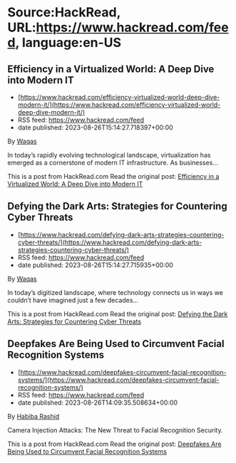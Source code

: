# Source:HackRead, URL:https://www.hackread.com/feed, language:en-US

## Efficiency in a Virtualized World: A Deep Dive into Modern IT
 - [https://www.hackread.com/efficiency-virtualized-world-deep-dive-modern-it/](https://www.hackread.com/efficiency-virtualized-world-deep-dive-modern-it/)
 - RSS feed: https://www.hackread.com/feed
 - date published: 2023-08-26T15:14:27.718397+00:00

<p>By <a href="https://www.hackread.com/author/hackread/" rel="nofollow">Waqas</a></p>
<p>In today&#8217;s rapidly evolving technological landscape, virtualization has emerged as a cornerstone of modern IT infrastructure. As businesses&#8230;</p>
<p>This is a post from HackRead.com Read the original post: <a href="https://www.hackread.com/efficiency-virtualized-world-deep-dive-modern-it/" rel="nofollow">Efficiency in a Virtualized World: A Deep Dive into Modern IT</a></p>

## Defying the Dark Arts: Strategies for Countering Cyber Threats
 - [https://www.hackread.com/defying-dark-arts-strategies-countering-cyber-threats/](https://www.hackread.com/defying-dark-arts-strategies-countering-cyber-threats/)
 - RSS feed: https://www.hackread.com/feed
 - date published: 2023-08-26T15:14:27.715935+00:00

<p>By <a href="https://www.hackread.com/author/hackread/" rel="nofollow">Waqas</a></p>
<p>In today&#8217;s digitized landscape, where technology connects us in ways we couldn&#8217;t have imagined just a few decades&#8230;</p>
<p>This is a post from HackRead.com Read the original post: <a href="https://www.hackread.com/defying-dark-arts-strategies-countering-cyber-threats/" rel="nofollow">Defying the Dark Arts: Strategies for Countering Cyber Threats</a></p>

## Deepfakes Are Being Used to Circumvent Facial Recognition Systems
 - [https://www.hackread.com/deepfakes-circumvent-facial-recognition-systems/](https://www.hackread.com/deepfakes-circumvent-facial-recognition-systems/)
 - RSS feed: https://www.hackread.com/feed
 - date published: 2023-08-26T14:09:35.508634+00:00

<p>By <a href="https://www.hackread.com/author/habiba/" rel="nofollow">Habiba Rashid</a></p>
<p>Camera Injection Attacks: The New Threat to Facial Recognition Security.</p>
<p>This is a post from HackRead.com Read the original post: <a href="https://www.hackread.com/deepfakes-circumvent-facial-recognition-systems/" rel="nofollow">Deepfakes Are Being Used to Circumvent Facial Recognition Systems</a></p>

